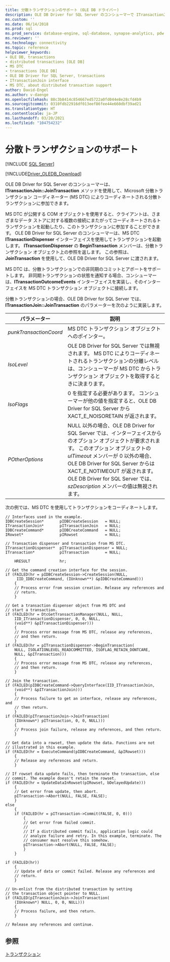 ```yaml
---
title: 分散トランザクションのサポート (OLE DB ドライバー)
description: OLE DB Driver for SQL Server のコンシューマーで ITransactionJoin::JoinTransaction メソッドを使用して分散トランザクションに参加する方法について説明します。
ms.custom: ''
ms.date: 06/14/2018
ms.prod: sql
ms.prod_service: database-engine, sql-database, synapse-analytics, pdw
ms.reviewer: ''
ms.technology: connectivity
ms.topic: reference
helpviewer_keywords:
- OLE DB, transactions
- distributed transactions [OLE DB]
- MS DTC
- transactions [OLE DB]
- OLE DB Driver for SQL Server, transactions
- ITransactionJoin interface
- MS DTC, about distributed transaction support
author: David-Engel
ms.author: v-daenge
ms.openlocfilehash: 88c3b8414c854667ed5722a0fd044e8e28cfd4b9
ms.sourcegitcommit: 0310fdb22916df013eef86fee44e660dbf39ad21
ms.translationtype: HT
ms.contentlocale: ja-JP
ms.lasthandoff: 03/20/2021
ms.locfileid: "104754232"
---
```

# <a name="supporting-distributed-transactions"></a>分散トランザクションのサポート
[!INCLUDE [SQL Server](../../../includes/applies-to-version/sql-asdb-asdbmi-asa-pdw.md)]

[!INCLUDE[Driver_OLEDB_Download](../../../includes/driver_oledb_download.md)]

  OLE DB Driver for SQL Server のコンシューマーは、**ITransactionJoin::JoinTransaction** メソッドを使用して、Microsoft 分散トランザクション コーディネーター (MS DTC) によりコーディネートされる分散トランザクションに参加できます。  
  
 MS DTC が公開する COM オブジェクトを使用すると、クライアントは、さまざまなデータ ストアに対する複数の接続にまたがってコーディネートされるトランザクションを起動したり、このトランザクションに参加することができます。 OLE DB Driver for SQL Server のコンシューマーは、MS DTC **ITransactionDispenser** インターフェイスを使用してトランザクションを起動します。 **ITransactionDispenser** の **BeginTransaction** メンバーは、分散トランザクション オブジェクト上の参照を返します。 この参照は、**JoinTransaction** を使用して、OLE DB Driver for SQL Server に渡されます。  
  
 MS DTC は、分散トランザクションでの非同期のコミットとアボートをサポートします。 非同期トランザクションの状態を通知する場合、コンシューマーは、**ITransactionOutcomeEvents** インターフェイスを実装し、そのインターフェイスを MS DTC トランザクション オブジェクトに接続します。  
  
 分散トランザクションの場合、OLE DB Driver for SQL Server では、**ITransactionJoin::JoinTransaction** のパラメーターを次のように実装します。  
  
|パラメーター|説明|  
|---------------|-----------------|  
|*punkTransactionCoord*|MS DTC トランザクション オブジェクトへのポインター。|  
|*IsoLevel*|OLE DB Driver for SQL Server では無視されます。 MS DTC によりコーディネートされるトランザクションの分離レベルは、コンシューマーが MS DTC からトランザクション オブジェクトを取得するときに決まります。|  
|*IsoFlags*|0 を指定する必要があります。 コンシューマーが他の値を指定すると、OLE DB Driver for SQL Server から XACT_E_NOISORETAIN が返されます。|  
|*POtherOptions*|NULL 以外の場合、OLE DB Driver for SQL Server では、インターフェイスからのオプション オブジェクトが要求されます。 このオプション オブジェクトの *ulTimeout* メンバーが 0 以外の場合、OLE DB Driver for SQL Server からは XACT_E_NOTIMEOUT が返されます。 OLE DB Driver for SQL Server では、*szDescription* メンバーの値は無視されます。|  
  
 次の例では、MS DTC を使用してトランザクションをコーディネートします。  
  
```  
// Interfaces used in the example.  
IDBCreateSession*       pIDBCreateSession   = NULL;  
ITransactionJoin*       pITransactionJoin   = NULL;  
IDBCreateCommand*       pIDBCreateCommand   = NULL;  
IRowset*                pIRowset            = NULL;  
  
// Transaction dispenser and transaction from MS DTC.  
ITransactionDispenser*  pITransactionDispenser = NULL;  
ITransaction*           pITransaction       = NULL;  
  
    HRESULT             hr;  
  
// Get the command creation interface for the session.  
if (FAILED(hr = pIDBCreateSession->CreateSession(NULL,  
     IID_IDBCreateCommand, (IUnknown**) &pIDBCreateCommand)))  
    {  
    // Process error from session creation. Release any references and  
    // return.  
    }  
  
// Get a transaction dispenser object from MS DTC and  
// start a transaction.  
if (FAILED(hr = DtcGetTransactionManager(NULL, NULL,  
    IID_ITransactionDispenser, 0, 0, NULL,  
    (void**) &pITransactionDispenser)))  
    {  
    // Process error message from MS DTC, release any references,  
    // and then return.  
    }  
if (FAILED(hr = pITransactionDispenser->BeginTransaction(  
    NULL, ISOLATIONLEVEL_READCOMMITTED, ISOFLAG_RETAIN_DONTCARE,  
    NULL, &pITransaction)))  
    {  
    // Process error message from MS DTC, release any references,  
    // and then return.  
    }  
  
// Join the transaction.  
if (FAILED(pIDBCreateCommand->QueryInterface(IID_ITransactionJoin,  
    (void**) &pITransactionJoin)))  
    {  
    // Process failure to get an interface, release any references, and  
    // then return.  
    }  
if (FAILED(pITransactionJoin->JoinTransaction(  
    (IUnknown*) pITransaction, 0, 0, NULL)))  
    {  
    // Process join failure, release any references, and then return.  
    }  
  
// Get data into a rowset, then update the data. Functions are not  
// illustrated in this example.  
if (FAILED(hr = ExecuteCommand(pIDBCreateCommand, &pIRowset)))  
    {  
    // Release any references and return.  
    }  
  
// If rowset data update fails, then terminate the transaction, else  
// commit. The example doesn't retain the rowset.  
if (FAILED(hr = UpdateDataInRowset(pIRowset, bDelayedUpdate)))  
    {  
    // Get error from update, then abort.  
    pITransaction->Abort(NULL, FALSE, FALSE);  
    }  
else  
    {  
    if (FAILED(hr = pITransaction->Commit(FALSE, 0, 0)))  
        {  
        // Get error from failed commit.  
        //  
        // If a distributed commit fails, application logic could  
        // analyze failure and retry. In this example, terminate. The   
        // consumer must resolve this somehow.  
        pITransaction->Abort(NULL, FALSE, FALSE);  
        }  
    }  
  
if (FAILED(hr))  
    {  
    // Update of data or commit failed. Release any references and  
    // return.  
    }  
  
// Un-enlist from the distributed transaction by setting   
// the transaction object pointer to NULL.  
if (FAILED(pITransactionJoin->JoinTransaction(  
    (IUnknown*) NULL, 0, 0, NULL)))  
    {  
    // Process failure, and then return.  
    }  
  
// Release any references and continue.  
```  
  
## <a name="see-also"></a>参照  
 [トランザクション](../../oledb/ole-db-transactions/transactions.md)  
  
  
